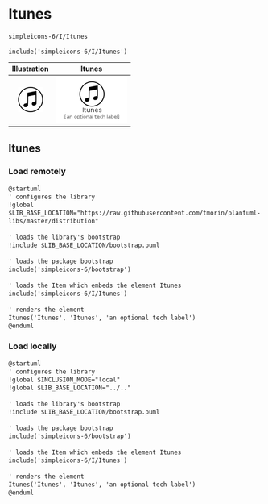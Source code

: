# Itunes


```text
simpleicons-6/I/Itunes
```

```text
include('simpleicons-6/I/Itunes')
```



| Illustration | Itunes |
| :---: | :---: |
| ![illustration for Illustration](../../simpleicons-6/I/Itunes.png) | ![illustration for Itunes](../../simpleicons-6/I/Itunes.Local.png) |




## Itunes

### Load remotely
```plantuml
@startuml
' configures the library
!global $LIB_BASE_LOCATION="https://raw.githubusercontent.com/tmorin/plantuml-libs/master/distribution"

' loads the library's bootstrap
!include $LIB_BASE_LOCATION/bootstrap.puml

' loads the package bootstrap
include('simpleicons-6/bootstrap')

' loads the Item which embeds the element Itunes
include('simpleicons-6/I/Itunes')

' renders the element
Itunes('Itunes', 'Itunes', 'an optional tech label')
@enduml
```

### Load locally
```plantuml
@startuml
' configures the library
!global $INCLUSION_MODE="local"
!global $LIB_BASE_LOCATION="../.."

' loads the library's bootstrap
!include $LIB_BASE_LOCATION/bootstrap.puml

' loads the package bootstrap
include('simpleicons-6/bootstrap')

' loads the Item which embeds the element Itunes
include('simpleicons-6/I/Itunes')

' renders the element
Itunes('Itunes', 'Itunes', 'an optional tech label')
@enduml
```

